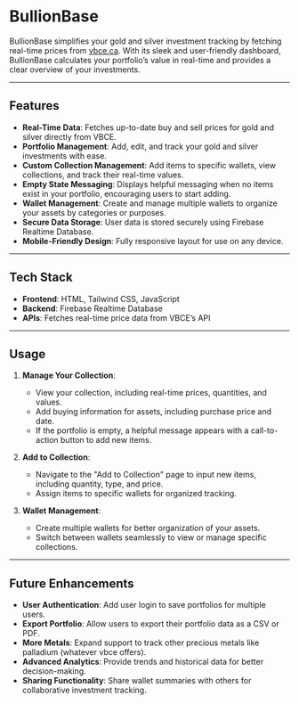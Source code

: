 # BullionBase

BullionBase simplifies your gold and silver investment tracking by fetching real-time prices from [vbce.ca](https://vbce.ca). With its sleek and user-friendly dashboard, BullionBase calculates your portfolio’s value in real-time and provides a clear overview of your investments.

---

## Features
- **Real-Time Data**: Fetches up-to-date buy and sell prices for gold and silver directly from VBCE.
- **Portfolio Management**: Add, edit, and track your gold and silver investments with ease.
- **Custom Collection Management**: Add items to specific wallets, view collections, and track their real-time values.
- **Empty State Messaging**: Displays helpful messaging when no items exist in your portfolio, encouraging users to start adding.
- **Wallet Management**: Create and manage multiple wallets to organize your assets by categories or purposes.
- **Secure Data Storage**: User data is stored securely using Firebase Realtime Database.
- **Mobile-Friendly Design**: Fully responsive layout for use on any device.

---

## Tech Stack
- **Frontend**: HTML, Tailwind CSS, JavaScript
- **Backend**: Firebase Realtime Database
- **APIs**: Fetches real-time price data from VBCE’s API

---

## Usage
1. **Manage Your Collection**:
   - View your collection, including real-time prices, quantities, and values.
   - Add buying information for assets, including purchase price and date.
   - If the portfolio is empty, a helpful message appears with a call-to-action button to add new items.

2. **Add to Collection**:
   - Navigate to the "Add to Collection" page to input new items, including quantity, type, and price.
   - Assign items to specific wallets for organized tracking.

3. **Wallet Management**:
   - Create multiple wallets for better organization of your assets.
   - Switch between wallets seamlessly to view or manage specific collections.

---

## Future Enhancements
- **User Authentication**: Add user login to save portfolios for multiple users.
- **Export Portfolio**: Allow users to export their portfolio data as a CSV or PDF.
- **More Metals**: Expand support to track other precious metals like palladium (whatever vbce offers).
- **Advanced Analytics**: Provide trends and historical data for better decision-making.
- **Sharing Functionality**: Share wallet summaries with others for collaborative investment tracking.